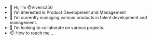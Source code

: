 - 👋 Hi, I’m @Vivens250
- 👀 I’m interested in Product Development and Management 
- 🌱 I’m currently managing various products in talent development and management. 
- 💞️ I’m looking to collaborate on various projects.
- 📫 How to reach me ...

<!---
Vivens250/Vivens250 is a ✨ special ✨ repository because its `README.md` (this file) appears on your GitHub profile.
You can click the Preview link to take a look at your changes.
--->
